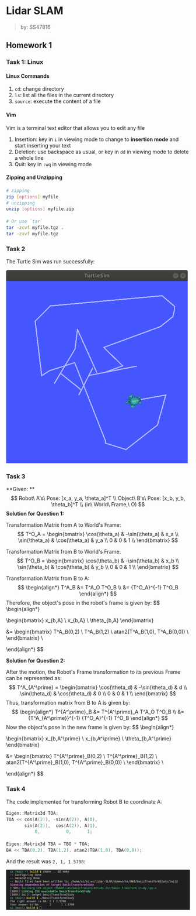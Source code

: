 # Lidar SLAM 

> by: SS47816

## Homework 1

### Task 1: Linux

#### Linux Commands

1. `cd`: change directory
2. `ls`: list all the files in the current directory
3. `source`: execute the content of a file

#### Vim

Vim is a terminal text editor that allows you to edit any file

1. Insertion: key in `i` in viewing mode to change to **insertion mode** and start inserting your text
2. Deletion: use backspace as usual, or key in `dd` in viewing mode to delete a whole line
3. Quit: key in `:wq` in viewing mode

#### Zipping and Unzipping

```bash
# zipping
zip [options] myfile
# unzipping
unzip [options] myfile.zip

# Or use `tar`
tar -zcvf myfile.tgz .
tar -zxvf myfile.tgz
```



### Task 2

The Turtle Sim was run successfully:

![turtlesim](pics/turtlesim.png)



### Task 3

**Given: **
$$
Robot\ A's\ Pose: [x_a, y_a, \theta_a]^T \\
Object\ B's\ Pose: [x_b, y_b, \theta_b]^T \\
(in\ World\ Frame,\ O)
$$
**Solution for Question 1:** 

Transformation Matrix from A to World's Frame:
$$
T^O_A = 
\begin{bmatrix} 
\cos(\theta_a) & -\sin(\theta_a) & x_a \\
\sin(\theta_a) & \cos(\theta_a) & y_a \\
0 & 0 & 1 \\
\end{bmatrix}
$$

Transformation Matrix from B to World's Frame:
$$
T^O_B = 
\begin{bmatrix} 
\cos(\theta_b) & -\sin(\theta_b) & x_b \\
\sin(\theta_b) & \cos(\theta_b) & y_b \\
0 & 0 & 1 \\
\end{bmatrix}
$$

Transformation Matrix from B to A:
$$
\begin{align*}
T^A_B &= T^A_O T^O_B \\
&= {T^O_A}^{-1} T^O_B
\end{align*}
$$
Therefore, the object's pose in the robot's frame is given by:
$$
\begin{align*}

\begin{bmatrix} 
x_{b,A} \\
x_{b,A} \\
\theta_{b,A}
\end{bmatrix}

&= \begin{bmatrix} 
T^A_B(0,2) \\
T^A_B(1,2) \\
atan2(T^A_B(1,0), T^A_B(0,0)) \\
\end{bmatrix} \\

\end{align*}
$$



**Solution for Question 2:** 

After the motion, the Robot's Frame transformation to its previous Frame can be represented as:
$$
T^A_{A^\prime} = 
\begin{bmatrix} 
\cos(\theta_d) & -\sin(\theta_d) & d \\
\sin(\theta_d) & \cos(\theta_d) & 0 \\
0 & 0 & 1 \\
\end{bmatrix}
$$
Thus, transformation matrix from B to A is given by:
$$
\begin{align*}
T^{A^\prime}_B &= T^{A^\prime}_A T^A_O T^O_B \\
&= {T^A_{A^\prime}}^{-1} {T^O_A}^{-1} T^O_B
\end{align*}
$$
Now the object's pose in the new frame is given by:
$$
\begin{align*}

\begin{bmatrix} 
x_{b,A^\prime} \\
x_{b,A^\prime} \\
\theta_{b,A^\prime}
\end{bmatrix}

&= \begin{bmatrix} 
T^{A^\prime}_B(0,2) \\
T^{A^\prime}_B(1,2) \\
atan2(T^{A^\prime}_B(1,0), T^{A^\prime}_B(0,0)) \\
\end{bmatrix} \\

\end{align*}
$$




### Task 4

The code implemented for transforming Robot B to coordinate A:

```c++
Eigen::Matrix3d TOA;
TOA << cos(A(2)), -sin(A(2)), A(0),
	   sin(A(2)),  cos(A(2)), A(1),
           0,          0,      1;

Eigen::Matrix3d TBA = TBO * TOA;
BA << TBA(0,2), TBA(1,2), atan2(TBA(1,0), TBA(0,0));
```

And the result was `2, 1, 1.5708`:

![code_result](pics/code_result.png)

